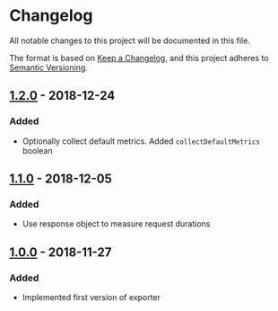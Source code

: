 # Changelog
All notable changes to this project will be documented in this file.

The format is based on [Keep a Changelog](https://keepachangelog.com/en/1.0.0/),
and this project adheres to [Semantic Versioning](https://semver.org/spec/v2.0.0.html).

## [1.2.0] - 2018-12-24
### Added
- Optionally collect default metrics. Added `collectDefaultMetrics` boolean

## [1.1.0] - 2018-12-05
### Added
- Use response object to measure request durations

## [1.0.0] - 2018-11-27
### Added
- Implemented first version of exporter

[1.2.0]: https://github.com/TailorBrands/node-exporter-prometheus/v1.2.0
[1.1.0]: https://github.com/TailorBrands/node-exporter-prometheus/v1.1.0
[1.0.0]: https://github.com/TailorBrands/node-exporter-prometheus/v1.0.0
